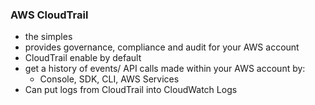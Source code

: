 ### AWS CloudTrail
* the simples 
* provides governance, compliance and audit for your AWS account 
* CloudTrail enable by default
* get a history of events/ API calls made within your AWS account by: 
    * Console, SDK, CLI, AWS Services
* Can put logs from CloudTrail into CloudWatch Logs







    
    
   
        



  



    


  
    
    
    

         

      